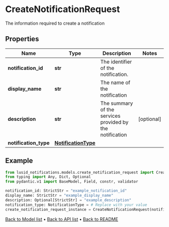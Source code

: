 # CreateNotificationRequest

The information required to create a notification
## Properties
Name | Type | Description | Notes
------------ | ------------- | ------------- | -------------
**notification_id** | **str** | The identifier of the notification. | 
**display_name** | **str** | The name of the notification | 
**description** | **str** | The summary of the services provided by the notification | [optional] 
**notification_type** | [**NotificationType**](NotificationType.md) |  | 
## Example

```python
from lusid_notifications.models.create_notification_request import CreateNotificationRequest
from typing import Any, Dict, Optional
from pydantic.v1 import BaseModel, Field, constr, validator

notification_id: StrictStr = "example_notification_id"
display_name: StrictStr = "example_display_name"
description: Optional[StrictStr] = "example_description"
notification_type: NotificationType = # Replace with your value
create_notification_request_instance = CreateNotificationRequest(notification_id=notification_id, display_name=display_name, description=description, notification_type=notification_type)

```

[Back to Model list](../README.md#documentation-for-models) &#8226; [Back to API list](../README.md#documentation-for-api-endpoints) &#8226; [Back to README](../README.md)


